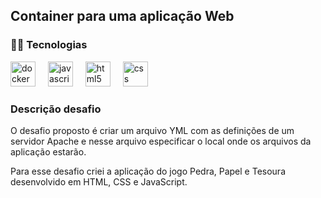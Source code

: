 ## Container para uma aplicação Web

### 👨‍💻 Tecnologias

<div align="left">
  <img src="https://skillicons.dev/icons?i=docker" height="40" alt="docker logo"  />
  <img width="12" />
  <img src="https://skillicons.dev/icons?i=js" height="40" alt="javascript logo"  />
  <img width="12" />
  <img src="https://skillicons.dev/icons?i=html" height="40" alt="html5 logo"  />
  <img width="12" />
  <img src="https://skillicons.dev/icons?i=css" height="40" alt="css logo"  />
</div>

### Descrição desafio

O desafio proposto é criar um arquivo YML com as definições de um servidor Apache e nesse arquivo especificar o local onde os arquivos da aplicação estarão.

Para esse desafio criei a aplicação do jogo Pedra, Papel e Tesoura desenvolvido em HTML, CSS e JavaScript.
